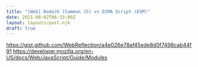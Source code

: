 ```yaml
---
title: "[Web] NodeJS (Common JS) vs ECMA Script (ESM)"
date: 2021-08-02T06:33:09Z
layout: layouts/post.njk
draft: true
---
```


https://gist.github.com/WebReflection/a4e026e78af45ede8d0f7498cab44f91
https://developer.mozilla.org/en-US/docs/Web/JavaScript/Guide/Modules